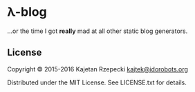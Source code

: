 # λ-blog

...or the time I got __really__ mad at all other static blog generators.

## License

Copyright © 2015-2016 Kajetan Rzepecki <kajtek@idorobots.org>

Distributed under the MIT License. See LICENSE.txt for details.
